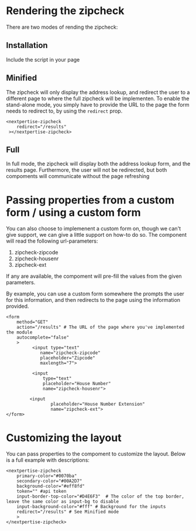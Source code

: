 # Rendering the zipcheck 
There are two modes of rending the zipcheck:

## Installation
Include the script in your page
<script src="/dist/js/app.js"></script>


## Minified
The zipcheck will only display the address lookup, and redirect the user to a different page to where the full zipcheck will be implementen. To enable the stand-alone mode, you simply have to provide the URL to the page the form needs to redirect to, by using the `redirect` prop.

```
<nextpertise-zipcheck 
    redirect="/results"
 ></nextpertise-zipcheck>
```

## Full
In full mode, the zipcheck will display both the address lookup form, and the results page. Furthermore, the user will not be redirected, but both compoments will communicate without the page refreshing

# Passing properties from a custom form / using a custom form
You can also choose to implemenent a custom form on, though we can't give support, we can give a little support on how-to do so.
The component will read the following url-parameters:
1) zipcheck-zipcode
2) zipcheck-housenr
3) zipcheck-ext

If any are available, the compoment will pre-fill the values from the given parameters.

By example, you can use a custom form somewhere the prompts the user for this information, and then redirects to the page using the information provided.

```
<form 
    method="GET"
    action="/results" # The URL of the page where you've implemented the module
    autocomplete="false"
    >
          <input type="text"
             name="zipcheck-zipcode"
             placeholder="Zipcode"
             maxlength="7">
             
          <input 
              type="text"
              placeholder="House Number"
              name="zipcheck-housenr">
              
         <input
                 placeholder="House Number Extension"
                 name="zipcheck-ext">
</form>
```

# Customizing the layout
You can pass properties to the compoment to customize the layout. Below is a full example with descriptions:

```
<nextpertise-zipcheck 
    primary-color="#0070ba" 
    secondary-color="#00A2D7" 
    background-color="#eff8fd" 
    token="" #api token
    input-border-top-color="#D4E6F3"  # The color of the top border, leave the same color as input-bg to disable
    input-background-color="#fff" # Background for the inputs
    redirect="/results" # See Minified mode 
    >
</nextpertise-zipcheck>
```
